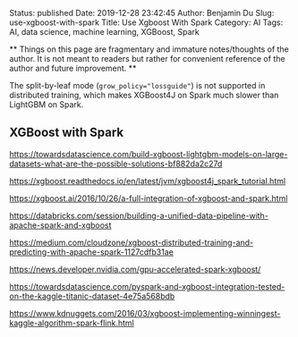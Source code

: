 Status: published
Date: 2019-12-28 23:42:45
Author: Benjamin Du
Slug: use-xgboost-with-spark
Title: Use Xgboost With Spark
Category: AI
Tags: AI, data science, machine learning, XGBoost, Spark

**
Things on this page are fragmentary and immature notes/thoughts of the author.
It is not meant to readers but rather for convenient reference of the author and future improvement.
**

The split-by-leaf mode (`grow_policy="lossguide"`) is not supported in distributed training,
which makes XGBoost4J on Spark much slower than LightGBM on Spark.

## XGBoost with Spark

https://towardsdatascience.com/build-xgboost-lightgbm-models-on-large-datasets-what-are-the-possible-solutions-bf882da2c27d

https://xgboost.readthedocs.io/en/latest/jvm/xgboost4j_spark_tutorial.html

https://xgboost.ai/2016/10/26/a-full-integration-of-xgboost-and-spark.html

https://databricks.com/session/building-a-unified-data-pipeline-with-apache-spark-and-xgboost

https://medium.com/cloudzone/xgboost-distributed-training-and-predicting-with-apache-spark-1127cdfb31ae

https://news.developer.nvidia.com/gpu-accelerated-spark-xgboost/

https://towardsdatascience.com/pyspark-and-xgboost-integration-tested-on-the-kaggle-titanic-dataset-4e75a568bdb

https://www.kdnuggets.com/2016/03/xgboost-implementing-winningest-kaggle-algorithm-spark-flink.html

